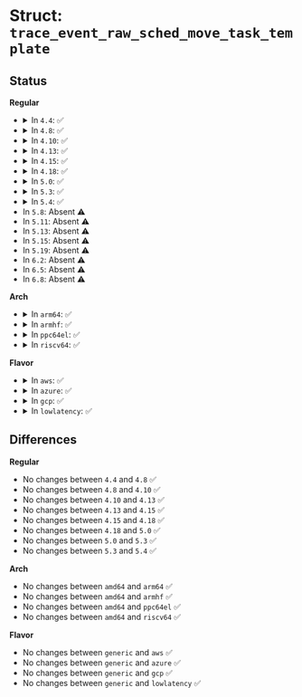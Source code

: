 # Struct: <code>trace_event_raw_sched_move_task_template</code>

## Status
<b>Regular</b>
<ul>
<li>
<details>
<summary>In <code>4.4</code>: ✅</summary>

```c
struct trace_event_raw_sched_move_task_template {
    struct trace_entry ent;
    pid_t pid;
    pid_t tgid;
    pid_t ngid;
    int src_cpu;
    int src_nid;
    int dst_cpu;
    int dst_nid;
    char __data[0];
};
```
</details>
</li>
<li>
<details>
<summary>In <code>4.8</code>: ✅</summary>

```c
struct trace_event_raw_sched_move_task_template {
    struct trace_entry ent;
    pid_t pid;
    pid_t tgid;
    pid_t ngid;
    int src_cpu;
    int src_nid;
    int dst_cpu;
    int dst_nid;
    char __data[0];
};
```
</details>
</li>
<li>
<details>
<summary>In <code>4.10</code>: ✅</summary>

```c
struct trace_event_raw_sched_move_task_template {
    struct trace_entry ent;
    pid_t pid;
    pid_t tgid;
    pid_t ngid;
    int src_cpu;
    int src_nid;
    int dst_cpu;
    int dst_nid;
    char __data[0];
};
```
</details>
</li>
<li>
<details>
<summary>In <code>4.13</code>: ✅</summary>

```c
struct trace_event_raw_sched_move_task_template {
    struct trace_entry ent;
    pid_t pid;
    pid_t tgid;
    pid_t ngid;
    int src_cpu;
    int src_nid;
    int dst_cpu;
    int dst_nid;
    char __data[0];
};
```
</details>
</li>
<li>
<details>
<summary>In <code>4.15</code>: ✅</summary>

```c
struct trace_event_raw_sched_move_task_template {
    struct trace_entry ent;
    pid_t pid;
    pid_t tgid;
    pid_t ngid;
    int src_cpu;
    int src_nid;
    int dst_cpu;
    int dst_nid;
    char __data[0];
};
```
</details>
</li>
<li>
<details>
<summary>In <code>4.18</code>: ✅</summary>

```c
struct trace_event_raw_sched_move_task_template {
    struct trace_entry ent;
    pid_t pid;
    pid_t tgid;
    pid_t ngid;
    int src_cpu;
    int src_nid;
    int dst_cpu;
    int dst_nid;
    char __data[0];
};
```
</details>
</li>
<li>
<details>
<summary>In <code>5.0</code>: ✅</summary>

```c
struct trace_event_raw_sched_move_task_template {
    struct trace_entry ent;
    pid_t pid;
    pid_t tgid;
    pid_t ngid;
    int src_cpu;
    int src_nid;
    int dst_cpu;
    int dst_nid;
    char __data[0];
};
```
</details>
</li>
<li>
<details>
<summary>In <code>5.3</code>: ✅</summary>

```c
struct trace_event_raw_sched_move_task_template {
    struct trace_entry ent;
    pid_t pid;
    pid_t tgid;
    pid_t ngid;
    int src_cpu;
    int src_nid;
    int dst_cpu;
    int dst_nid;
    char __data[0];
};
```
</details>
</li>
<li>
<details>
<summary>In <code>5.4</code>: ✅</summary>

```c
struct trace_event_raw_sched_move_task_template {
    struct trace_entry ent;
    pid_t pid;
    pid_t tgid;
    pid_t ngid;
    int src_cpu;
    int src_nid;
    int dst_cpu;
    int dst_nid;
    char __data[0];
};
```
</details>
</li>
<li>
In <code>5.8</code>: Absent ⚠️
</li>
<li>
In <code>5.11</code>: Absent ⚠️
</li>
<li>
In <code>5.13</code>: Absent ⚠️
</li>
<li>
In <code>5.15</code>: Absent ⚠️
</li>
<li>
In <code>5.19</code>: Absent ⚠️
</li>
<li>
In <code>6.2</code>: Absent ⚠️
</li>
<li>
In <code>6.5</code>: Absent ⚠️
</li>
<li>
In <code>6.8</code>: Absent ⚠️
</li>
</ul>
<b>Arch</b>
<ul>
<li>
<details>
<summary>In <code>arm64</code>: ✅</summary>

```c
struct trace_event_raw_sched_move_task_template {
    struct trace_entry ent;
    pid_t pid;
    pid_t tgid;
    pid_t ngid;
    int src_cpu;
    int src_nid;
    int dst_cpu;
    int dst_nid;
    char __data[0];
};
```
</details>
</li>
<li>
<details>
<summary>In <code>armhf</code>: ✅</summary>

```c
struct trace_event_raw_sched_move_task_template {
    struct trace_entry ent;
    pid_t pid;
    pid_t tgid;
    pid_t ngid;
    int src_cpu;
    int src_nid;
    int dst_cpu;
    int dst_nid;
    char __data[0];
};
```
</details>
</li>
<li>
<details>
<summary>In <code>ppc64el</code>: ✅</summary>

```c
struct trace_event_raw_sched_move_task_template {
    struct trace_entry ent;
    pid_t pid;
    pid_t tgid;
    pid_t ngid;
    int src_cpu;
    int src_nid;
    int dst_cpu;
    int dst_nid;
    char __data[0];
};
```
</details>
</li>
<li>
<details>
<summary>In <code>riscv64</code>: ✅</summary>

```c
struct trace_event_raw_sched_move_task_template {
    struct trace_entry ent;
    pid_t pid;
    pid_t tgid;
    pid_t ngid;
    int src_cpu;
    int src_nid;
    int dst_cpu;
    int dst_nid;
    char __data[0];
};
```
</details>
</li>
</ul>
<b>Flavor</b>
<ul>
<li>
<details>
<summary>In <code>aws</code>: ✅</summary>

```c
struct trace_event_raw_sched_move_task_template {
    struct trace_entry ent;
    pid_t pid;
    pid_t tgid;
    pid_t ngid;
    int src_cpu;
    int src_nid;
    int dst_cpu;
    int dst_nid;
    char __data[0];
};
```
</details>
</li>
<li>
<details>
<summary>In <code>azure</code>: ✅</summary>

```c
struct trace_event_raw_sched_move_task_template {
    struct trace_entry ent;
    pid_t pid;
    pid_t tgid;
    pid_t ngid;
    int src_cpu;
    int src_nid;
    int dst_cpu;
    int dst_nid;
    char __data[0];
};
```
</details>
</li>
<li>
<details>
<summary>In <code>gcp</code>: ✅</summary>

```c
struct trace_event_raw_sched_move_task_template {
    struct trace_entry ent;
    pid_t pid;
    pid_t tgid;
    pid_t ngid;
    int src_cpu;
    int src_nid;
    int dst_cpu;
    int dst_nid;
    char __data[0];
};
```
</details>
</li>
<li>
<details>
<summary>In <code>lowlatency</code>: ✅</summary>

```c
struct trace_event_raw_sched_move_task_template {
    struct trace_entry ent;
    pid_t pid;
    pid_t tgid;
    pid_t ngid;
    int src_cpu;
    int src_nid;
    int dst_cpu;
    int dst_nid;
    char __data[0];
};
```
</details>
</li>
</ul>

## Differences
<b>Regular</b>
<ul>
<li>
No changes between <code>4.4</code> and <code>4.8</code> ✅
</li>
<li>
No changes between <code>4.8</code> and <code>4.10</code> ✅
</li>
<li>
No changes between <code>4.10</code> and <code>4.13</code> ✅
</li>
<li>
No changes between <code>4.13</code> and <code>4.15</code> ✅
</li>
<li>
No changes between <code>4.15</code> and <code>4.18</code> ✅
</li>
<li>
No changes between <code>4.18</code> and <code>5.0</code> ✅
</li>
<li>
No changes between <code>5.0</code> and <code>5.3</code> ✅
</li>
<li>
No changes between <code>5.3</code> and <code>5.4</code> ✅
</li>
</ul>
<b>Arch</b>
<ul>
<li>
No changes between <code>amd64</code> and <code>arm64</code> ✅
</li>
<li>
No changes between <code>amd64</code> and <code>armhf</code> ✅
</li>
<li>
No changes between <code>amd64</code> and <code>ppc64el</code> ✅
</li>
<li>
No changes between <code>amd64</code> and <code>riscv64</code> ✅
</li>
</ul>
<b>Flavor</b>
<ul>
<li>
No changes between <code>generic</code> and <code>aws</code> ✅
</li>
<li>
No changes between <code>generic</code> and <code>azure</code> ✅
</li>
<li>
No changes between <code>generic</code> and <code>gcp</code> ✅
</li>
<li>
No changes between <code>generic</code> and <code>lowlatency</code> ✅
</li>
</ul>
